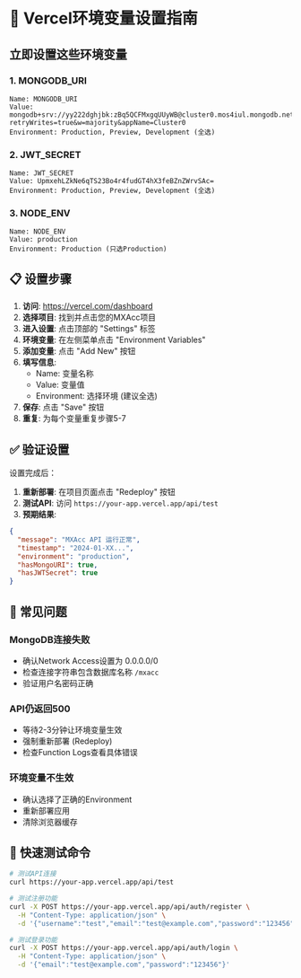 # 🔧 Vercel环境变量设置指南

## 立即设置这些环境变量

### 1. MONGODB_URI
```
Name: MONGODB_URI
Value: mongodb+srv://yy222dghjbk:zBq5QCFMxgqUUyWB@cluster0.mos4iul.mongodb.net/mxacc?retryWrites=true&w=majority&appName=Cluster0
Environment: Production, Preview, Development (全选)
```

### 2. JWT_SECRET  
```
Name: JWT_SECRET
Value: UpmxehLZkNe6qTS23Bo4r4fudGT4hX3feBZnZWrvSAc=
Environment: Production, Preview, Development (全选)
```

### 3. NODE_ENV
```
Name: NODE_ENV
Value: production
Environment: Production (只选Production)
```

## 📋 设置步骤

1. **访问**: https://vercel.com/dashboard
2. **选择项目**: 找到并点击您的MXAcc项目
3. **进入设置**: 点击顶部的 "Settings" 标签
4. **环境变量**: 在左侧菜单点击 "Environment Variables"
5. **添加变量**: 点击 "Add New" 按钮
6. **填写信息**: 
   - Name: 变量名称
   - Value: 变量值
   - Environment: 选择环境 (建议全选)
7. **保存**: 点击 "Save" 按钮
8. **重复**: 为每个变量重复步骤5-7

## ✅ 验证设置

设置完成后：

1. **重新部署**: 在项目页面点击 "Redeploy" 按钮
2. **测试API**: 访问 `https://your-app.vercel.app/api/test`
3. **预期结果**:
```json
{
  "message": "MXAcc API 运行正常",
  "timestamp": "2024-01-XX...",
  "environment": "production",
  "hasMongoURI": true,
  "hasJWTSecret": true
}
```

## 🚨 常见问题

### MongoDB连接失败
- 确认Network Access设置为 0.0.0.0/0
- 检查连接字符串包含数据库名称 `/mxacc`
- 验证用户名密码正确

### API仍返回500
- 等待2-3分钟让环境变量生效
- 强制重新部署 (Redeploy)
- 检查Function Logs查看具体错误

### 环境变量不生效
- 确认选择了正确的Environment
- 重新部署应用
- 清除浏览器缓存

## 📱 快速测试命令

```bash
# 测试API连接
curl https://your-app.vercel.app/api/test

# 测试注册功能
curl -X POST https://your-app.vercel.app/api/auth/register \
  -H "Content-Type: application/json" \
  -d '{"username":"test","email":"test@example.com","password":"123456"}'

# 测试登录功能  
curl -X POST https://your-app.vercel.app/api/auth/login \
  -H "Content-Type: application/json" \
  -d '{"email":"test@example.com","password":"123456"}'
``` 